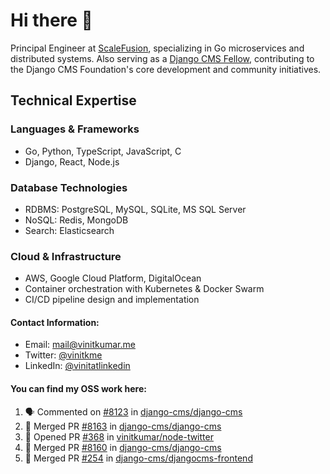 # Hi there 👋

Principal Engineer at [ScaleFusion](https://scalefusion.com/), specializing in Go microservices and distributed systems. Also serving as a [Django CMS Fellow](https://www.django-cms.org/en/blog/2024/11/07/welcoming-vinit-kumar-as-the-newest-django-cms-fellow/), contributing to the Django CMS Foundation's core development and community initiatives.

## Technical Expertise

### Languages & Frameworks

- Go, Python, TypeScript, JavaScript, C
- Django, React, Node.js

### Database Technologies
- RDBMS: PostgreSQL, MySQL, SQLite, MS SQL Server
- NoSQL: Redis, MongoDB
- Search: Elasticsearch

### Cloud & Infrastructure
- AWS, Google Cloud Platform, DigitalOcean
- Container orchestration with Kubernetes & Docker Swarm
- CI/CD pipeline design and implementation


#### Contact Information:

- Email: <a href="mailto:mail@vinitkumar.me">mail@vinitkumar.me</a>
- Twitter: [@vinitkme](https://twitter.com/vinitkme)
- LinkedIn: [@vinitatlinkedin](https://www.linkedin.com/in/vinitatlinkedin/)  

#### You can find my OSS work here:

<!--START_SECTION:activity-->
1. 🗣 Commented on [#8123](https://github.com/django-cms/django-cms/pull/8123#issuecomment-2687018923) in [django-cms/django-cms](https://github.com/django-cms/django-cms)
2. 🎉 Merged PR [#8163](https://github.com/django-cms/django-cms/pull/8163) in [django-cms/django-cms](https://github.com/django-cms/django-cms)
3. 💪 Opened PR [#368](https://github.com/vinitkumar/node-twitter/pull/368) in [vinitkumar/node-twitter](https://github.com/vinitkumar/node-twitter)
4. 🎉 Merged PR [#8160](https://github.com/django-cms/django-cms/pull/8160) in [django-cms/django-cms](https://github.com/django-cms/django-cms)
5. 🎉 Merged PR [#254](https://github.com/django-cms/djangocms-frontend/pull/254) in [django-cms/djangocms-frontend](https://github.com/django-cms/djangocms-frontend)
<!--END_SECTION:activity-->
